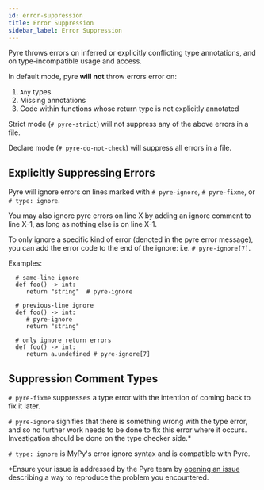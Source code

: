 ```yaml
---
id: error-suppression
title: Error Suppression
sidebar_label: Error Suppression
---
```


Pyre throws errors on inferred or explicitly conflicting type annotations, and on type-incompatible usage and access.

In default mode, pyre **will not** throw errors error on:

1. `Any` types
2. Missing annotations
3. Code within functions whose return type is not explicitly annotated

Strict mode (`# pyre-strict`) will not suppress any of the above errors in a file.

Declare mode (`# pyre-do-not-check`) will suppress all errors in a file.

## Explicitly Suppressing Errors

Pyre will ignore errors on lines marked with `# pyre-ignore`,
`# pyre-fixme`, or `# type: ignore`.

You may also ignore pyre errors on line X by adding an ignore comment to line X-1,
as long as nothing else is on line X-1.

To only ignore a specific kind of error (denoted in the pyre error message),
you can add the error code to the end of the ignore: i.e. `# pyre-ignore[7]`.

Examples:

```
  # same-line ignore
  def foo() -> int:
     return "string"  # pyre-ignore

  # previous-line ignore
  def foo() -> int:
     # pyre-ignore
     return "string"

  # only ignore return errors
  def foo() -> int:
     return a.undefined # pyre-ignore[7]
```

## Suppression Comment Types

`# pyre-fixme` suppresses a type error with the intention of coming back to fix it later.

`# pyre-ignore` signifies that there is something wrong with the type error,
and so no further work needs to be done to fix this error where it occurs.
Investigation should be done on the type checker side.*

`# type: ignore` is MyPy's error ignore syntax and is compatible with Pyre.

*Ensure your issue is addressed by the Pyre team by [opening an issue](https://github.com/facebook/pyre/issues)
describing a way to reproduce the problem you encountered.
